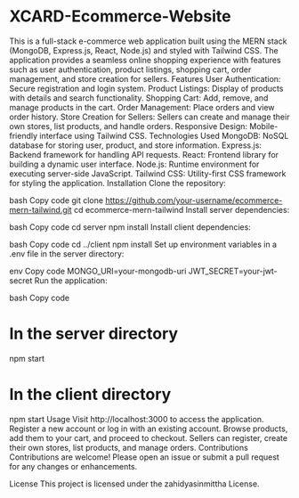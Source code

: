 # XCARD-Ecommerce-Website
This is a full-stack e-commerce web application built using the MERN stack (MongoDB, Express.js, React, Node.js) and styled with Tailwind CSS. The application provides a seamless online shopping experience with features such as user authentication, product listings, shopping cart, order management, and store creation for sellers.
Features
User Authentication: Secure registration and login system.
Product Listings: Display of products with details and search functionality.
Shopping Cart: Add, remove, and manage products in the cart.
Order Management: Place orders and view order history.
Store Creation for Sellers: Sellers can create and manage their own stores, list products, and handle orders.
Responsive Design: Mobile-friendly interface using Tailwind CSS.
Technologies Used
MongoDB: NoSQL database for storing user, product, and store information.
Express.js: Backend framework for handling API requests.
React: Frontend library for building a dynamic user interface.
Node.js: Runtime environment for executing server-side JavaScript.
Tailwind CSS: Utility-first CSS framework for styling the application.
Installation
Clone the repository:

bash
Copy code
git clone https://github.com/your-username/ecommerce-mern-tailwind.git
cd ecommerce-mern-tailwind
Install server dependencies:

bash
Copy code
cd server
npm install
Install client dependencies:

bash
Copy code
cd ../client
npm install
Set up environment variables in a .env file in the server directory:

env
Copy code
MONGO_URI=your-mongodb-uri
JWT_SECRET=your-jwt-secret
Run the application:

bash
Copy code
# In the server directory
npm start

# In the client directory
npm start
Usage
Visit http://localhost:3000 to access the application.
Register a new account or log in with an existing account.
Browse products, add them to your cart, and proceed to checkout.
Sellers can register, create their own stores, list products, and manage orders.
Contributions
Contributions are welcome! Please open an issue or submit a pull request for any changes or enhancements.

License
This project is licensed under the zahidyasinmittha License.

